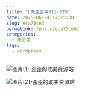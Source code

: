 ```yaml
---
title: "L先生合集011-025"
date: 2025-06-24T17:23:38
slug: eca75ced
permalink: /posts/eca75ced/
categories:
  - 未分类
tags:
  - wordpress
---
```


![图片[1]-歪歪的耽美资源站](/images/wp/eca75ced-216f28b6.jpg)

![图片[2]-歪歪的耽美资源站](/images/wp/eca75ced-a5f701cb.jpg)
